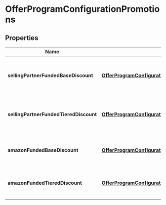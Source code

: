 
# OfferProgramConfigurationPromotions

## Properties
Name | Type | Description | Notes
------------ | ------------- | ------------- | -------------
**sellingPartnerFundedBaseDiscount** | [**OfferProgramConfigurationPromotionsDiscountFunding**](OfferProgramConfigurationPromotionsDiscountFunding.md) | A base discount set by the selling partner on the offer. |  [optional]
**sellingPartnerFundedTieredDiscount** | [**OfferProgramConfigurationPromotionsDiscountFunding**](OfferProgramConfigurationPromotionsDiscountFunding.md) | A tiered discount set by the selling partner on the offer. |  [optional]
**amazonFundedBaseDiscount** | [**OfferProgramConfigurationPromotionsDiscountFunding**](OfferProgramConfigurationPromotionsDiscountFunding.md) | A base discount set by Amazon on the offer. |  [optional]
**amazonFundedTieredDiscount** | [**OfferProgramConfigurationPromotionsDiscountFunding**](OfferProgramConfigurationPromotionsDiscountFunding.md) | A tiered discount set by Amazon on the offer. |  [optional]



